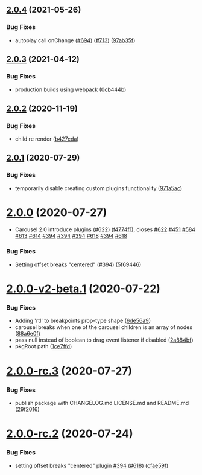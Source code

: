 ## [2.0.4](https://github.com/brainhubeu/react-carousel/compare/v2.0.3...v2.0.4) (2021-05-26)


### Bug Fixes

* autoplay call onChange ([#694](https://github.com/brainhubeu/react-carousel/issues/694)) ([#713](https://github.com/brainhubeu/react-carousel/issues/713)) ([97ab35f](https://github.com/brainhubeu/react-carousel/commit/97ab35f00c8dbc37ac202d7957575039bc0291e1))

## [2.0.3](https://github.com/brainhubeu/react-carousel/compare/v2.0.2...v2.0.3) (2021-04-12)


### Bug Fixes

* production builds using webpack ([0cb444b](https://github.com/brainhubeu/react-carousel/commit/0cb444b777558494c5790ade0dface85e66bacbe))

## [2.0.2](https://github.com/brainhubeu/react-carousel/compare/v2.0.1...v2.0.2) (2020-11-19)


### Bug Fixes

* child re render ([b427cda](https://github.com/brainhubeu/react-carousel/commit/b427cda8d41e36045aaad92abbaa0f747480d110))

## [2.0.1](https://github.com/brainhubeu/react-carousel/compare/v2.0.0...v2.0.1) (2020-07-29)


### Bug Fixes

* temporarily disable creating custom plugins functionality ([971a5ac](https://github.com/brainhubeu/react-carousel/commit/971a5ac3e3c50b920f61443bea368e1a4b89d959))

# [2.0.0](https://github.com/brainhubeu/react-carousel/compare/v1.0.1...v2.0.0) (2020-07-27)


* Carousel 2.0 introduce plugins (#622) ([f4774f1](https://github.com/brainhubeu/react-carousel/commit/f4774f14a7c746ab64afc942a9274bbd774010c7)), closes [#622](https://github.com/brainhubeu/react-carousel/issues/622) [#451](https://github.com/brainhubeu/react-carousel/issues/451) [#584](https://github.com/brainhubeu/react-carousel/issues/584) [#613](https://github.com/brainhubeu/react-carousel/issues/613) [#614](https://github.com/brainhubeu/react-carousel/issues/614) [#394](https://github.com/brainhubeu/react-carousel/issues/394) [#394](https://github.com/brainhubeu/react-carousel/issues/394) [#394](https://github.com/brainhubeu/react-carousel/issues/394) [#618](https://github.com/brainhubeu/react-carousel/issues/618) [#394](https://github.com/brainhubeu/react-carousel/issues/394) [#618](https://github.com/brainhubeu/react-carousel/issues/618)


### Bug Fixes

* Setting offset breaks "centered" ([#394](https://github.com/brainhubeu/react-carousel/issues/394)) ([5f69446](https://github.com/brainhubeu/react-carousel/commit/5f694466442587eb09ca1e17ba61406bb77e8960))

# [2.0.0-v2-beta.1](https://github.com/brainhubeu/react-carousel/compare/v1.0.1...v2.0.0-v2-beta.1) (2020-07-22)

### Bug Fixes

* Adding 'rtl' to breakpoints prop-type shape ([6de56a9](https://github.com/brainhubeu/react-carousel/commit/6de56a90d7101f222c8c90bd2835b12b12f05832))
* carousel breaks when one of the carousel children is an array of nodes ([88a6e0f](https://github.com/brainhubeu/react-carousel/commit/88a6e0f8d61f25c61f5a43c2fe8ac22124e11817))
* pass null instead of boolean to drag event listener if disabled ([2a884bf](https://github.com/brainhubeu/react-carousel/commit/2a884bf1b7165ad53e8a1f678e1931982c44482f))
* pkgRoot path ([1ce7ffd](https://github.com/brainhubeu/react-carousel/commit/1ce7ffd0360a942e98ed6a57532b777dadfe808f))

# [2.0.0-rc.3](https://github.com/brainhubeu/react-carousel/compare/v2.0.0-rc.2...v2.0.0-rc.3) (2020-07-27)


### Bug Fixes

* publish package with CHANGELOG.md LICENSE.md and README.md ([29f2016](https://github.com/brainhubeu/react-carousel/commit/29f201661bc9f2f20453387179b51caeea81dc5a))

# [2.0.0-rc.2](https://github.com/brainhubeu/react-carousel/compare/v2.0.0-rc.1...v2.0.0-rc.2) (2020-07-24)


### Bug Fixes

* setting offset breaks "centered" plugin [#394](https://github.com/brainhubeu/react-carousel/issues/394) ([#618](https://github.com/brainhubeu/react-carousel/issues/618)) ([cfae59f](https://github.com/brainhubeu/react-carousel/commit/cfae59f46609b26441ceba0d910b1ef02c1f1c5c))
